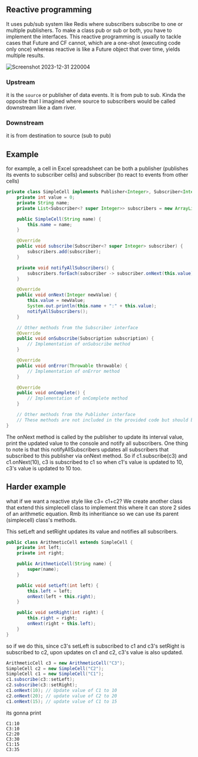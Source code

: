 ## Reactive programming
It uses pub/sub system like Redis where subscribers subscribe to one or multiple publishers. To make a class pub or sub or both,
you have to implement the interfaces. This reactive programming is usually to tackle cases that Future and CF cannot, which are 
a one-shot (executing code only once) whereas reactive is like a Future object that over time, yields multiple results.

![Screenshot 2023-12-31 220004](https://github.com/brian6484/CSKnowledge/assets/56388433/ad85a6de-cb6c-491d-ba71-7f23e11d24ce)

### Upstream
it is the `source` or publisher of data events. It is from pub to sub.
Kinda the opposite that I imagined where source to subscribers would be called downstream like a dam river.

### Downstream
it is from destination to source (sub to pub)

## Example
for example, a cell in Excel spreadsheet can be both a publisher (publishes its events to subscriber cells) and subscriber
(to react to events from other cells)

```java
private class SimpleCell implements Publisher<Integer>, Subscriber<Integer> {
    private int value = 0;
    private String name;
    private List<Subscriber<? super Integer>> subscribers = new ArrayList<>();

    public SimpleCell(String name) {
        this.name = name;
    }

    @Override
    public void subscribe(Subscriber<? super Integer> subscriber) {
        subscribers.add(subscriber);
    }

    private void notifyAllSubscribers() {
        subscribers.forEach(subscriber -> subscriber.onNext(this.value));
    }

    @Override
    public void onNext(Integer newValue) {
        this.value = newValue;
        System.out.println(this.name + ":" + this.value);
        notifyAllSubscribers();
    }

    // Other methods from the Subscriber interface
    @Override
    public void onSubscribe(Subscription subscription) {
        // Implementation of onSubscribe method
    }

    @Override
    public void onError(Throwable throwable) {
        // Implementation of onError method
    }

    @Override
    public void onComplete() {
        // Implementation of onComplete method
    }

    // Other methods from the Publisher interface
    // These methods are not included in the provided code but should be implemented for completeness
}
```

The onNext method is called by the publisher to update its interval value, print the updated value to the console and notify all subscribers.
One thing to note is that this notifyAllSubscribers updates all subscribers that subscribed to this publisher via onNext method.
So if c1.subscribe(c3) and c1.onNext(10), c3 is subscribed to c1 so when c1's value is updated to 10, c3's value is updated to 10 too.

## Harder example
what if we want a reactive style like c3= c1+c2? We create another class that extend this simplecell class to implement this where
it can store 2 sides of an arithmetic equation. Rmb its inheritiance so we can use its parent (simplecell) class's methods.

This setLeft and setRight updates its value and notifies all subscribers.

```java
public class ArithmeticCell extends SimpleCell {
    private int left;
    private int right;

    public ArithmeticCell(String name) {
        super(name);
    }

    public void setLeft(int left) {
        this.left = left;
        onNext(left + this.right);
    }

    public void setRight(int right) {
        this.right = right;
        onNext(right + this.left);
    }
}
```

so if we do this, since c3's setLeft is subscribed to c1 and c3's setRight is subscribed to c2, upon updates on c1 and c2, c3's value is
also updated.
```java
ArithmeticCell c3 = new ArithmeticCell("C3");
SimpleCell c2 = new SimpleCell("C2");
SimpleCell c1 = new SimpleCell("C1"); 
c1.subscribe(c3::setLeft);
c2.subscribe(c3::setRight);
c1.onNext(10); // Update value of C1 to 10
c2.onNext(20); // update value of C2 to 20
c1.onNext(15); // update value of C1 to 15
```

its gonna print
```
C1:10
C3:10
C2:20
C3:30
C1:15
C3:35
```







